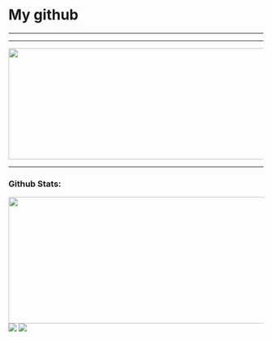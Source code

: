 # My github

---

---

[<img align="center" height="220px" width="750px" src="https://i.pinimg.com/564x/97/a6/f2/97a6f2089b69009442d9f7fc34c29a78.jpg">](https://www.beautifyconverter.com/steganographic-decoder.php)  

---
<h3>Github Stats:</h3>
<img align="center" height= "250" width="700px" src="https://github-readme-stats.vercel.app/api/?username=alpardayalman&theme=blue-green" />
  <br />
  <img src="https://github-readme-stats.vercel.app/api/top-langs/?username=rayhanadev&langs_count=7&theme=blug-green">
  <img src="https://github-profile-trophy.vercel.app/?username=alpardayalman&theme=blue-green&column=3&margin-w=20&margin-h=20">
